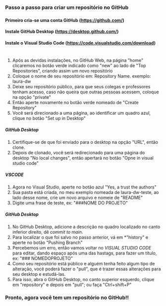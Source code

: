 ### Passo a passo para criar um repositório no GitHub <h3>

#### Primeiro cria-se uma conta GitHub (https://github.com/) 
#### Instale GitHub Desktop (https://desktop.github.com/)
#### Instale o Visual Studio Code (https://code.visualstudio.com/download)
#

1. Após as devidas instalações, no GitHub Web, na página "home" clicaremos no botão verde indicado como "new" ao lado de "Top Repositories", criando assim um novo repositório
2. Coloque o nome de seu repositório em: Repository Name. exemplo: laura-dw
3. Deixe seu repositório público, para que seus colegas e professores tenham acesso, caso não queira que outras pessoas acessem, coloque na opção "private"
4. Então aperte novamente no botão verde nomeado de "Create Repository"
5. Você será direcionado a uma página, ao identificar um quadro azul, clique no botão "Set up in Desktop"

##### GitHub Desktop <h5>

1. Certifique-se de que foi enviado para o desktop na opção "URL", então clone.
2. Depois de clonado, você será redirecionado para uma página do desktop "No local changes", então apertará no botão "Opne in visual studio code"

##### VSCODE <h5>

1. Agora no Visual Studio, aperte no botão azul "Yes, a trust the authors"
2. Sua pasta está criada, no meu exemplo nomeada de laura-dw-teste, ao lado desse nome, crie um novo arquivo e nomeie de "README"
3. Digite uma frase de teste, ex: "###NOME DO PROJETO"

##### GitHub Desktop <h5>

1. No GitHub Desktop, adicione a descrição no quadro localizado no canto inferior direito, dê _*commit to main*_.
2. Para localizar o que foi salvo no passo anterior, vá em *"history" e aperte no botão "Pushing Branch"
3. Percebemos um erro, então vamos voltar no *VISUAL STUDIO CODE* para editar, dando espaço após uma das hastags, para fazer um título, ex: "### NOMEDOPROJETO"
3. Como seu repositório está público e alguém tenha feito algum tipo de alteração, você poderá fazer o "pull", que é trazer essas alterações para seu desktop e estudá-las.
4. Para isso, abra o GitHub Desktop, no canto superior esquerdo, clique em "repository" e depois em "pull"; ou faça "Ctrl+shift+P"

### Pronto, agora você tem um repositório no GitHub!!

